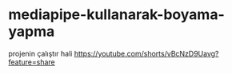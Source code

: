 # mediapipe-kullanarak-boyama-yapma
projenin çalıştır hali  https://youtube.com/shorts/vBcNzD9Uavg?feature=share
